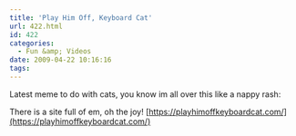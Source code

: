 ```yaml
---
title: 'Play Him Off, Keyboard Cat'
url: 422.html
id: 422
categories:
  - Fun &amp; Videos
date: 2009-04-22 10:16:16
tags:
---
```


Latest meme to do with cats, you know im all over this like a nappy rash:

<object width="480" height="385" data="https://www.youtube.com/v/BhsLTsZgajs&amp;hl=en&amp;fs=1&amp;color1=0x402061&amp;color2=0x9461ca" type="application/x-shockwave-flash"><param name="allowFullScreen" value="true" /><param name="allowscriptaccess" value="always" /><param name="src" value="https://www.youtube.com/v/BhsLTsZgajs&amp;hl=en&amp;fs=1&amp;color1=0x402061&amp;color2=0x9461ca" /><param name="allowfullscreen" value="true" /></object>

There is a site full of em, oh the joy! [https://playhimoffkeyboardcat.com/](https://playhimoffkeyboardcat.com/)